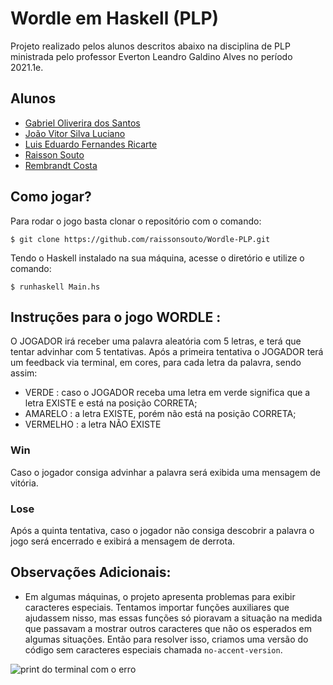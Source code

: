 # Wordle em Haskell (PLP)

Projeto realizado pelos alunos descritos abaixo na disciplina de PLP ministrada pelo professor Everton Leandro Galdino Alves no período 2021.1e.

## Alunos

- [Gabriel Oliverira dos Santos](https://github.com/Gabriel-S1)
- [João Vitor Silva Luciano](https://github.com/joaovitorsl)
- [Luis Eduardo Fernandes Ricarte](https://github.com/luisricarte)
- [Raisson Souto](https://github.com/raissonsouto)
- [Rembrandt Costa](https://github.com/rembrandtcosta)

## Como jogar?

Para rodar o jogo basta clonar o repositório com o comando: 
```
$ git clone https://github.com/raissonsouto/Wordle-PLP.git
```
Tendo o Haskell instalado na sua máquina, acesse o diretório e utilize o comando: 
```
$ runhaskell Main.hs
```

## Instruções para o jogo WORDLE :

O JOGADOR irá receber uma palavra aleatória com 5 letras, e terá que tentar advinhar com 5 tentativas.
Após a primeira tentativa o JOGADOR terá um feedback via terminal, em cores, para cada letra da palavra, sendo assim:

+ VERDE : caso o JOGADOR receba uma letra em verde significa que a letra EXISTE e está na posição CORRETA;
+ AMARELO : a letra EXISTE, porém não está na posição CORRETA;
+ VERMELHO : a letra NÃO EXISTE

### Win
Caso o jogador consiga advinhar a palavra será exibida uma mensagem de vitória.
### Lose
Após a quinta tentativa, caso o jogador não consiga descobrir a palavra o jogo será encerrado e exibirá a mensagem de derrota.


## Observações Adicionais:

+ Em algumas máquinas, o projeto apresenta problemas para exibir caracteres especiais. Tentamos importar funções auxiliares que ajudassem nisso, mas essas funções só pioravam a situação na medida que passavam a mostrar outros caracteres que não os esperados em algumas situações. Então para resolver isso, criamos uma versão do código sem caracteres especiais chamada ``` no-accent-version ```.

<img src="https://github.com/raissonsouto/Wordle-PLP/blob/main/erro-caracteres-especiais.png" alt="print do terminal com o erro"/>

